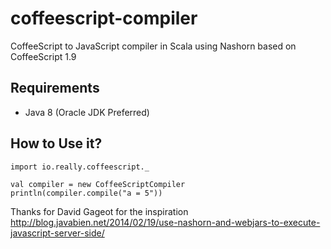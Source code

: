 # coffeescript-compiler
CoffeeScript to JavaScript compiler in Scala using Nashorn based on CoffeeScript 1.9

## Requirements
  - Java 8 (Oracle JDK Preferred)

## How to Use it?
```
import io.really.coffeescript._

val compiler = new CoffeeScriptCompiler
println(compiler.compile("a = 5"))
```

Thanks for David Gageot for the inspiration http://blog.javabien.net/2014/02/19/use-nashorn-and-webjars-to-execute-javascript-server-side/
